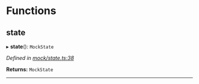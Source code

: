 

# Functions

<a id="state"></a>

##  state

▸ **state**(): `MockState`

*Defined in [mock/state.ts:38](https://github.com/polkadot-js/api/blob/6cfad07/packages/rpc-provider/src/mock/state.ts#L38)*

**Returns:** `MockState`

___

